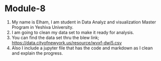 # Module-8
1. My name is Elham, I am student in Data Analyz and visualization Master Program in Yeshiva University.
2. I am going to clean my data set to make it ready for analysis.
3. You can find the data set thru the blew link;
https://data.cityofnewyork.us/resource/wvxf-dwi5.csv
4. Also I include a jupyter file that has the code and markdown as I clean and explain the progress.
